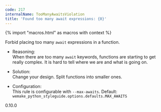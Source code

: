 ```yaml
---
code: 217
internalName: TooManyAwaitsViolation
title: 'Found too many await expressions: {0}'
---
```


{% import "macros.html" as macros with context %}

Forbid placing too many `await` expressions in a function.

  - Reasoning:  
    When there are too many `await` keywords, functions are starting to
    get really complex. It is hard to tell where we are and what is
    going on.

  - Solution:  
    Change your design. Split functions into smaller ones.

  - Configuration:  
    This rule is configurable with `--max-awaits`. Default:
    `wemake_python_styleguide.options.defaults.MAX_AWAITS`

<div class="versionadded">

0.10.0

</div>